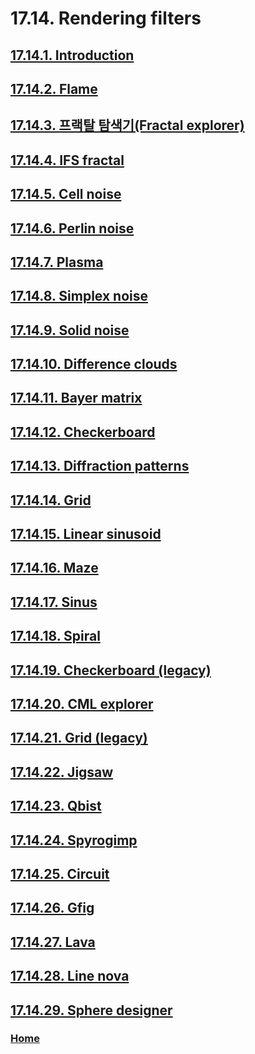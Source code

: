 # 17.14. Rendering filters

## [17.14.1. Introduction](./17-14-01-introduction.md)
## [17.14.2. Flame](./17-14-02-flame.md)
## [17.14.3. 프랙탈 탐색기(Fractal explorer)](./17-14-03-fractal-explorer.md)
## [17.14.4. IFS fractal](./17-14-04-ifs-fractal.md)
## [17.14.5. Cell noise](./17-14-05-cell-noise.md)
## [17.14.6. Perlin noise](./17-14-06-perlin-noise.md)
## [17.14.7. Plasma](./17-14-07-plasma.md)
## [17.14.8. Simplex noise](./17-14-08-simplex-noise.md)
## [17.14.9. Solid noise](./17-14-09-solid-noise.md)
## [17.14.10. Difference clouds](./17-14-10-difference-clouds.md)
## [17.14.11. Bayer matrix](./17-14-11-bayer-matrix.md)
## [17.14.12. Checkerboard](./17-14-12-checkerboard.md)
## [17.14.13. Diffraction patterns](./17-14-13-diffraction-patterns.md)
## [17.14.14. Grid](./17-14-14-grid.md)
## [17.14.15. Linear sinusoid](./17-14-15-linear-sinusoid.md)
## [17.14.16. Maze](./17-14-16-maze.md)
## [17.14.17. Sinus](./17-14-17-sinus.md)
## [17.14.18. Spiral](./17-14-18-spiral.md)
## [17.14.19. Checkerboard (legacy)](./17-14-19-checkerboard-legacy.md)
## [17.14.20. CML explorer](./17-14-20-cml-explorer.md)
## [17.14.21. Grid (legacy)](./17-14-21-grid-legacy.md)
## [17.14.22. Jigsaw](./17-14-22-jigsaw.md)
## [17.14.23. Qbist](./17-14-23-qbist.md)
## [17.14.24. Spyrogimp](./17-14-24-spyrogimp.md)
## [17.14.25. Circuit](./17-14-25-circuit.md)
## [17.14.26. Gfig](./17-14-26-gfig.md)
## [17.14.27. Lava](./17-14-27-lava.md)
## [17.14.28. Line nova](./17-14-28-line-nova.md)
## [17.14.29. Sphere designer](./17-14-29-sphere-designer.md)

### [Home](./00-home.md)
